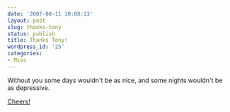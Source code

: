 ```yaml
---
date: '2007-08-11 10:08:13'
layout: post
slug: thanks-tony
status: publish
title: Thanks Tony!
wordpress_id: '25'
categories:
- Misc
---
```


Without you some days wouldn't be as nice, and some nights wouldn't be as depressive.

[Cheers!](http://news.bbc.co.uk/2/hi/uk_news/england/manchester/6941716.stm)
